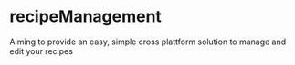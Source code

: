 recipeManagement
================

Aiming to provide an easy, simple cross plattform solution to manage and edit your recipes
